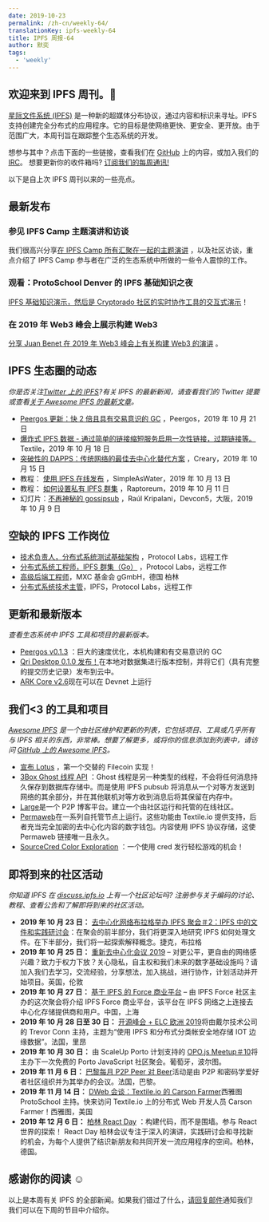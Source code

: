 ```yaml
---
date: 2019-10-23
permalink: /zh-cn/weekly-64/
translationKey: ipfs-weekly-64
title: IPFS 周报-64
author: 默奕
tags:
  - 'weekly'
---
```


## 欢迎来到 IPFS 周刊。👋

[星际文件系统 (IPFS)](https://ipfs.io/) 是一种新的超媒体分布协议，通过内容和标识来寻址。IPFS 支持创建完全分布式的应用程序。它的目标是使网络更快、更安全、更开放。由于范围广大，本周刊旨在跟踪整个生态系统的开发。

想参与其中？点击下面的一些链接，查看我们在 [GitHub](https://github.com/ipfs) 上的内容，或加入我们的 [IRC](https://riot.im/app/#/room/#ipfs:matrix.org)。
想要更新你的收件箱吗? [订阅我们的每周通讯!](http://eepurl.com/gL2Pi5)

以下是自上次 IPFS 周刊以来的一些亮点。

## 最新发布

### 参见 IPFS Camp 主题演讲和访谈

我们很高兴分享[在 IPFS Camp 所有汇聚在一起的主题演讲](https://blog.ipfs.io/2019-10-14-ipfs-camp-keynotes-interviews/) ，以及社区访谈，重点介绍了 IPFS Camp 参与者在广泛的生态系统中所做的一些令人震惊的工作。

### 观看：ProtoSchool Denver 的 IPFS 基础知识之夜

[IPFS 基础知识演示，然后是 Cryptorado 社区的实时协作工具的交互式演示](https://www.youtube.com/watch?v=D3MjB45YZsM&feature=youtu.be)！

### 在 2019 年 Web3 峰会上展示构建 Web3

[分享 Juan Benet 在 2019 年 Web3 峰会上有关构建 Web3 的演讲](https://www.youtube.com/watch?v=pJOG5Ql7ZD0) 。

## IPFS 生态圈的动态

_你是否关注[Twitter 上的 IPFS](https://twitter.com/IPFSbot)?有关 IPFS 的最新新闻，请查看我们的 Twitter 提要或查看[关于 Awesome IPFS 的最新文章](https://awesome.ipfs.io/articles/)。_

- [Peergos 更新：快 2 倍且具有交易意识的 GC](https://peergos.gitlab.io/blog#peergos_release_v013_) ，Peergos，2019 年 10 月 21 日
- [爆炸式 IPFS 数据 - 通过简单的链接缩短服务启用一次性链接，过期链接等。](https://blog.textile.io/ipfs-experiments-creating-ipfs-links-that-you-can-delete/) Textile，2019 年 10 月 18 日
- [突破性的 DAPPS：传统网络的最佳去中心化替代方案](https://creary.net/blockchain/@cryptoblog/killer-dapps) ，Creary，2019 年 10 月 15 日
- 教程： [使用 IPFS 在线发布](https://simpleaswater.com/ipfs/tutorials/online_publishing_using_ipld?ref=reddit_ipfs_publication_using_ipld) ，SimpleAsWater，2019 年 10 月 13 日
- 教程： [如何设置私有 IPFS 群集](https://raptoreum.com/blog/how-to-setup-a-private-ipfs-cluster/) ，Raptoreum，2019 年 10 月 11 日
- 幻灯片：[不再神秘的 gossipsub](<https://github.com/raulk/talks/blob/master/libp2p%20-%20Devcon5%20-%20Demystifying%20gossipsub%20(Osaka%2C%202019-10-09).pdf>) ，Raúl Kripalani，Devcon5，大阪，2019 年 10 月 9 日

## 空缺的 IPFS 工作岗位

- [技术负责人，分布式系统测试基础架构](https://jobs.lever.co/protocol/1ef5b878-573d-44fc-9fe6-c3745597c1fd) ，Protocol Labs，远程工作
- [分布式系统工程师，IPFS 群集（Go）](https://jobs.lever.co/protocol/29207ca7-76a4-470f-b94a-e24244f9adc1) ，Protocol Labs，远程工作
- [高级后端工程师](https://www.golangprojects.com/golang-go-job-dcr-Senior-Backend-Engineer-Berlin-MXC-Foundation-gGmbH.html)，MXC 基金会 gGmbH，德国 柏林
- [分布式系统技术主管](https://jobs.lever.co/protocol/9283f9b0-de64-4e1f-a221-5d02b0202198)，IPFS，Protocol Labs，远程工作

## 更新和最新版本

_查看生态系统中 IPFS 工具和项目的最新版本。_

- [Peergos v0.1.3](https://alpha.peergos.net/public/peergos/releases/v0.1.3) ：巨大的速度优化，本机构建和有交易意识的 GC
- [Qri Desktop 0.1.0 发布！](https://qri.io/desktop/)在本地对数据集进行版本控制，并将它们（具有完整的提交历史记录）发布到云中。
- [ARK Core v2.6](https://blog.ark.io/ark-core-v2-6-is-now-live-on-devnet-bfd8798fadf3)现在可以在 Devnet 上运行

## 我们<3 的工具和项目

_[Awesome IPFS](https://awesome.ipfs.io/) 是一个由社区维护和更新的列表，它包括项目、工具或几乎所有与 IPFS 相关的东西，非常棒。想要了解更多，或将你的信息添加到列表中，请访问 [GitHub 上的 Awesome IPFS](https://github.com/ipfs/awesome-ipfs)。_

- [宣布 Lotus](https://filecoin.io/blog/announcing-lotus/) ，第一个交替的 Filecoin 实现！
- [3Box Ghost 线程 API](https://docs.3box.io/build/web-apps/messaging/ghost-threads) ：Ghost 线程是另一种类型的线程，不会将任何消息持久保存到数据库存储中。而是使用 IPFS pubsub 将消息从一个对等方发送到网络的其余部分，并在其他联机对等方收到消息后将其保留在内存中。
- [Large](https://gitlab.com/ptoner/large)是一个 P2P 博客平台。建立一个由社区运行和托管的在线社区。
- [Permaweb](https://github.com/Permaweb/permaweb)在一系列自托管节点上运行。这些功能由 Textile.io 提供支持，后者充当完全加密的去中心化内容的数字钱包。内容使用 IPFS 协议存储，这使 Permaweb 链接唯一且永久。
- [SourceCred Color Exploration](https://discourse.sourcecred.io/t/sourcecred-color-exploration/292) ：一个使用 cred 发行轻松游戏的机会！

## 即将到来的社区活动

_你知道 IPFS 在 [discuss.ipfs.io](https://discuss.ipfs.io/) 上有一个社区论坛吗? 注册参与关于编码的讨论、教程、查看公告和了解即将到来的社区活动。_

- **2019 年 10 月 23 日：** [去中心化网络布拉格举办 IPFS 聚会＃2：IPFS 中的文件和实践研讨会](https://www.meetup.com/dweb-prague/events/263909416/)：在聚会的前半部分，我们将更深入地研究 IPFS 如何处理文件。在下半部分，我们将一起探索解释概念。捷克，布拉格
- **2019 年 10 月 25 日：** [重新去中心化会议 2019](https://redecentralize.org/events/2019-conference/) – 对更公平，更自由的网络感兴趣？致力于权力下放？关心隐私，自主权和我们未来的数字基础设施吗？请加入我们去学习，交流经验，分享想法，加入挑战，进行协作，计划活动并开始项目。英国，伦敦
- **2019 年 10 月 27 日：** [基于 IPFS 的 Force 商业平台](https://www.meetup.com/Shanghai-Decentralized-Systems-Meetup-Group/events/265612157/) – 由 IPFS Force 社区主办的这次聚会将介绍 IPFS Force 商业平台，该平台在 IPFS 网络之上连接去中心化存储提供商和用户。中国，上海
- **2019 年 10 月 28 日至 30 日：** [开源峰会 + ELC 欧洲 2019](https://osseu19.sched.com/event/TLD8)将由戴尔技术公司的 Trevor Conn 主持，主题为“使用 IPFS 和分布式分类帐安全地存储 IOT 边缘数据”。法国，里昂
- **2019 年 10 月 30 日：** 由 ScaleUp Porto 计划支持的 [OPO.js Meetup＃10](https://www.meetup.com/opo-js/events/265502030/)将主办下一次免费的 Porto JavaScript 社区聚会。葡萄牙，波尔图。
- **2019 年 11 月 6 日：** [巴黎每月 P2P Peer 对 Beer](https://p2p.paris/en/event/monthly-2/)活动是由 P2P 和密码学爱好者社区组织并为其举办的会议。法国，巴黎。
- **2019 年 11 月 14 日：** [DWeb 会谈：Textile.io 的 Carson Farmer](https://www.meetup.com/ProtoSchool-Seattle-Learn-to-Make-the-Decentralized-Web/events/263590720/)西雅图 ProtoSchool 主持。快来访问 Textile.io 上的分布式 Web 开发人员 Carson Farmer！西雅图，美国
- **2019 年 12 月 6 日：** [柏林 React Day](https://reactday.berlin/) ：构建代码，而不是围墙。参与 React 世界的探索！ React Day 柏林会议专注于深入的演讲，实践研讨会和寻找新的机会，为每个人提供了结识新朋友和共同开发一流应用程序的空间。柏林，德国。

## 感谢你的阅读 ☺️

以上是本周有关 IPFS 的全部新闻。如果我们错过了什么，[请回复邮件](mailto:newsletter@ipfs.io)通知我们! 我们可以在下周的节目中介绍你。

